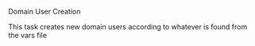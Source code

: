 Domain User Creation

This task creates new domain users according to whatever is found from the vars file